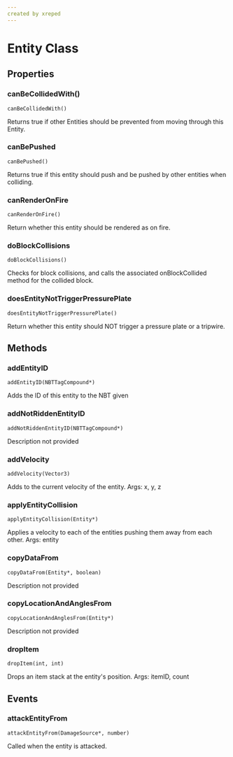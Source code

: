 ```yaml
---
created by xreped
---
```

# Entity Class

## Properties

### **canBeCollidedWith()**
`canBeCollidedWith()`

Returns true if other Entities should be prevented from moving through this Entity.
### **canBePushed**
`canBePushed()`

Returns true if this entity should push and be pushed by other entities when colliding.
### **canRenderOnFire**
`canRenderOnFire()`

Return whether this entity should be rendered as on fire.
### **doBlockCollisions**
`doBlockCollisions()`

Checks for block collisions, and calls the associated onBlockCollided method for the collided block.
### **doesEntityNotTriggerPressurePlate**
`doesEntityNotTriggerPressurePlate()`

Return whether this entity should NOT trigger a pressure plate or a tripwire.

## Methods

### **addEntityID**
`addEntityID(NBTTagCompound*)`

Adds the ID of this entity to the NBT given
### **addNotRiddenEntityID**
`addNotRiddenEntityID(NBTTagCompound*)`

Description not provided
### **addVelocity**
`addVelocity(Vector3)`

Adds to the current velocity of the entity. Args: x, y, z
### **applyEntityCollision**
`applyEntityCollision(Entity*)`

Applies a velocity to each of the entities pushing them away from each other. Args: entity

### **copyDataFrom**
`copyDataFrom(Entity*, boolean)`

Description not provided
### **copyLocationAndAnglesFrom**
`copyLocationAndAnglesFrom(Entity*)`

Description not provided
### **dropItem**
`dropItem(int, int)`

Drops an item stack at the entity's position. Args: itemID, count

## Events 

### **attackEntityFrom**
`attackEntityFrom(DamageSource*, number)`

Called when the entity is attacked.

